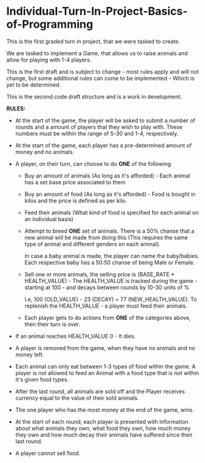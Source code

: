 # Individual-Turn-In-Project-Basics-of-Programming
This is the first graded turn in project, that we were tasked to create.

We are tasked to implement a Game, that allows us to raise animals 
and allow for playing with 1-4 players.

This is the first draft and is subject to change - most rules apply and will not change, but some additional
rules can come to be implemented - Which is yet to be determined.

This is the second code draft structure and is a work in development.

**RULES:**

- At the start of the game, the player will be asked to submit a number of rounds
and a amount of players that they wish to play with. These numbers must be within the range of 5-30 and 1-4, 
  respectively.
  
- At the start of the game, each player has a pre-determined amount of money and no animals.
- A player, on their turn, can choose to do **ONE** of the following
    
    - Buy an amount of animals (As long as it's afforded) - Each animal has a set 
      base price associated to them
    
    - Buy an amount of food (As long as it's afforded) - Food is bought in kilos
    and the price is defined as per kilo.
      
    - Feed their animals (What kind of food is specified for each animal on an individual basis)
    
    - Attempt to breed **ONE** set of animals. There is a 50% chanse that a new animal will be
    made from doing this (This requires the same type of animal and different genders on each animal). 
      
      In case a baby animal is made, the player can name the baby/babies. Each respective
    baby has a 50:50 chanse of being Male or Female.
      
    - Sell one or more animals, the selling price is (BASE_RATE * HEALTH_VALUE) - The HEALTH_VALUE 
    is tracked during the game - starting at 100 - and decays between rounds by 10-30 units of %
      
      I.e, 100 (OLD_VALUE) - 23 (DECAY) = 77 (NEW_HEALTH_VALUE). To replenish the
      HEALTH_VALUE - a player must feed their animals. 
      
    - Each player gets to do actions from **ONE** of the categories above, then their turn is over.
    
- If an animal reaches HEALTH_VALUE 0 - It dies.

- A player is removed from the game, when they have no animals and no money left.

- Each animal can only eat between 1-3 types of food within the game. A player is not allowed to feed an Animal with a 
  food type that is not within it's given food types.
  
- After the last round, all animals are sold off and the Player receives currency equal to the value of their sold animals.

- The one player who has the most money at the end of the game, wins.

- At the start of each round, each player is presented with information about what
    animals they own, what food they own, how much money they own and how much decay
    their animals have suffered since their last round.
  
- A player cannot sell food.


